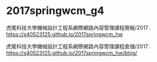 # 2017springwcm_g4

虎尾科技大學機械設計工程系網際網路內容管理課程簡報/2017 .
https://s40523125.github.io/2017springwcm_hw


虎尾科技大學機械設計工程系網際網路內容管理課程倉儲/2017 .
https://s40523125.github.io/2017springwcm_hw/blog/
